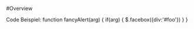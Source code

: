 #Overview

Code Beispiel:
    function fancyAlert(arg) {
      if(arg) {
        $.facebox({div:'#foo'})
      }
    }
